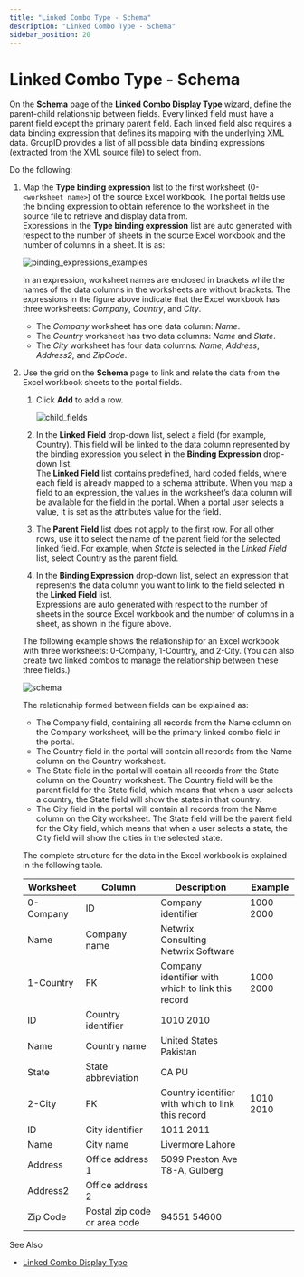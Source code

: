 ```yaml
---
title: "Linked Combo Type - Schema"
description: "Linked Combo Type - Schema"
sidebar_position: 20
---
```


# Linked Combo Type - Schema

On the **Schema** page of the **Linked Combo Display Type** wizard, define the parent-child
relationship between fields. Every linked field must have a parent field except the primary parent
field. Each linked field also requires a data binding expression that defines its mapping with the
underlying XML data. GroupID provides a list of all possible data binding expressions (extracted
from the XML source file) to select from.

Do the following:

1. Map the **Type binding expression** list to the first worksheet (0-`<worksheet name>`) of the
   source Excel workbook. The portal fields use the binding expression to obtain reference to the
   worksheet in the source file to retrieve and display data from.  
   Expressions in the **Type binding expression** list are auto generated with respect to the number
   of sheets in the source Excel workbook and the number of columns in a sheet. It is as:

    ![binding_expressions_examples](/img/product_docs/directorymanager/11.0/admincenter/portal/linkedcombo/binding_expressions_examples.webp)

    In an expression, worksheet names are enclosed in brackets while the names of the data columns
    in the worksheets are without brackets. The expressions in the figure above indicate that the
    Excel workbook has three worksheets: _Company_, _Country_, and _City_.

    - The _Company_ worksheet has one data column: _Name_.
    - The _Country_ worksheet has two data columns: _Name_ and _State_.
    - The _City_ worksheet has four data columns: _Name_, _Address_, _Address2_, and _ZipCode_.

2. Use the grid on the **Schema** page to link and relate the data from the Excel workbook sheets to
   the portal fields.

    1. Click **Add** to add a row.

        ![child_fields](/img/product_docs/directorymanager/11.0/admincenter/portal/linkedcombo/child_fields.webp)

    2. In the **Linked Field** drop-down list, select a field (for example, Country). This field
       will be linked to the data column represented by the binding expression you select in the
       **Binding Expression** drop-down list.  
       The **Linked Field** list contains predefined, hard coded fields, where each field is already
       mapped to a schema attribute. When you map a field to an expression, the values in the
       worksheet’s data column will be available for the field in the portal. When a portal user
       selects a value, it is set as the attribute’s value for the field.
    3. The **Parent Field** list does not apply to the first row. For all other rows, use it to
       select the name of the parent field for the selected linked field. For example, when _State_
       is selected in the _Linked Field_ list, select Country as the parent field.
    4. In the **Binding Expression** drop-down list, select an expression that represents the data
       column you want to link to the field selected in the **Linked Field** list.  
       Expressions are auto generated with respect to the number of sheets in the source Excel
       workbook and the number of columns in a sheet, as shown in the figure above.

    The following example shows the relationship for an Excel workbook with three worksheets:
    0-Company, 1-Country, and 2-City. (You can also create two linked combos to manage the
    relationship between these three fields.)

    ![schema](/img/product_docs/directorymanager/11.0/admincenter/portal/linkedcombo/schema.webp)

    The relationship formed between fields can be explained as:

    - The Company field, containing all records from the Name column on the Company worksheet, will
      be the primary linked combo field in the portal.
    - The Country field in the portal will contain all records from the Name column on the Country
      worksheet.
    - The State field in the portal will contain all records from the State column on the Country
      worksheet. The Country field will be the parent field for the State field, which means that
      when a user selects a country, the State field will show the states in that country.
    - The City field in the portal will contain all records from the Name column on the City
      worksheet. The State field will be the parent field for the City field, which means that when
      a user selects a state, the City field will show the cities in the selected state.

    The complete structure for the data in the Excel workbook is explained in the following table.

    | Worksheet | Column                       | Description                                       | Example   |
    | --------- | ---------------------------- | ------------------------------------------------- | --------- |
    | 0-Company | ID                           | Company identifier                                | 1000 2000 |
    | Name      | Company name                 | Netwrix Consulting Netwrix Software               |           |
    | 1-Country | FK                           | Company identifier with which to link this record | 1000 2000 |
    | ID        | Country identifier           | 1010 2010                                         |           |
    | Name      | Country name                 | United States Pakistan                            |           |
    | State     | State abbreviation           | CA PU                                             |           |
    | 2-City    | FK                           | Country identifier with which to link this record | 1010 2010 |
    | ID        | City identifier              | 1011 2011                                         |           |
    | Name      | City name                    | Livermore Lahore                                  |           |
    | Address   | Office address 1             | 5099 Preston Ave T8-A, Gulberg                    |           |
    | Address2  | Office address 2             |                                                   |           |
    | Zip Code  | Postal zip code or area code | 94551 54600                                       |           |

See Also

- [Linked Combo Display Type](/docs/directorymanager/11.0/admincenter/applications/portal/categories/linkedcombo/overview.md)
